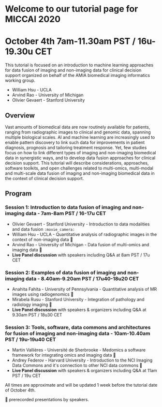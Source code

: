# Welcome to our tutorial page for MICCAI 2020
# October 4th 7am-11.30am PST / 16u-19.30u CET

This tutorial is focused on an introduction to machine learning approaches for data fusion of imaging and non-imaging data for clinical decision support organized on behalf of the AMIA biomedical imaging informatics working group.
* William Hsu - UCLA
* Arvind Rao - University of Michigan
* Olivier Gevaert - Stanford University


## Overview

Vast amounts of biomedical data are now routinely available for patients, ranging from radiographic images to clinical and genomic data, spanning multiple biological scales. AI and machine learning are increasingly used to enable pattern discovery to link such data for improvements in patient diagnosis, prognosis and tailoring treatment response. Yet, few studies focus on how to link different types of imaging and non-imaging biomedical data in synergistic ways, and to develop data fusion approaches for clinical decision support. This tutorial will describe considerations, approaches, software toolkits, and open challenges related to multi-omics, multi-modal and multi-scale data fusion of imaging and non-imaging biomedical data in the context of clinical decision support.

## Program

### Session 1: Introduction to data fusion of imaging and non-imaging data - 7am-8am PST / 16-17u CET
* Olivier Gevaert - Stanford University - Introduction to data modalities and data fusion `:movie_camera:`
* William Hsu - UCLA - Quantitative analysis of radiographic images in the context of non-imaging data :movie_camera:
* Arvind Rao - University of Michigan - Data fusion of multi-omics and imaging data :movie_camera:
* __Live Panel discussion__ with speakers including Q&A at 8am PST / 17u CET

### Session 2: Examples of data fusion of imaging and non-imaging data - 8.40am-9.20am PST / 17u40-18u20 CET
* Anahita Fahita - University of Pennsylvania - Quantitative analysis of MR images using radiogenomics :movie_camera:
* Mirabela Rusu - Stanford University - Integration of pathology and radiology imaging :movie_camera:
* __Live Panel discussion__ with speakers & organizers including Q&A at 9.30am PST / 18u30 CET

### Session 3: Tools, software, data commons and architectures for fusion of imaging and non-imaging data - 10am-10.40am PST / 19u-19u40 CET
* Martin Vallières - Université de Sherbrooke - Medomics a software framework for integrating omics and imaging data :movie_camera:
* Andrey Federov - Harvard University - Introduction to the NCI Imaging Data Commons and it's connection to other NCI data commons :movie_camera:
* __Live Panel discussion__ with speakers & organizers including Q&A at 11am PST / 19u CET

All times are approximate and will be updated 1 week before the tutorial date of October 4th. 

:movie_camera:  prerecorded presentations by speakers. 

